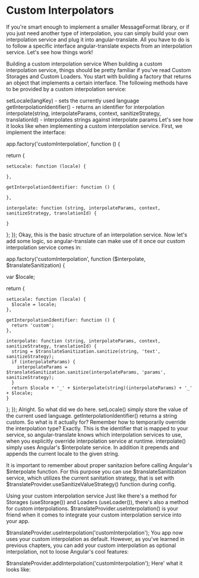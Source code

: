 # Custom Interpolators

If you're smart enough to implement a smaller MessageFormat library, or if you just need another type of interpolation, you can simply build your own interpolation service and plug it into angular-translate. All you have to do is to follow a specific interface angular-translate expects from an interpolation service. Let's see how things work!

Building a custom interpolation service
When building a custom interpolation service, things should be pretty familiar if you've read Custom Storages and Custom Loaders. You start with building a factory that returns an object that implements a certain interface. The following methods have to be provided by a custom interpolation service:

setLocale(langKey) - sets the currently used language
getInterpolationIdentifier() - returns an identifier for interpolation
interpolate(string, interpolateParams, context, sanitizeStrategy, translationId) - interpolates strings against interpolate params
Let's see how it looks like when implementing a custom interpolation service. First, we implement the interface:

app.factory('customInterpolation', function () {
 
  return {
 
    setLocale: function (locale) {
 
    },
 
    getInterpolationIdentifier: function () {
 
    },
 
    interpolate: function (string, interpolateParams, context, sanitizeStrategy, translationId) {
 
    }
  };
});
Okay, this is the basic structure of an interpolation service. Now let's add some logic, so angular-translate can make use of it once our custom interpolation service comes in:

app.factory('customInterpolation', function ($interpolate, $translateSanitization) {
 
  var $locale;
 
  return {
 
    setLocale: function (locale) {
      $locale = locale;
    },
 
    getInterpolationIdentifier: function () {
      return 'custom';
    },
 
    interpolate: function (string, interpolateParams, context, sanitizeStrategy, translationId) {
      string = $translateSanitization.sanitize(string, 'text', sanitizeStrategy);
      if (interpolateParams) {
        interpolateParams = $translateSanitization.sanitize(interpolateParams, 'params', sanitizeStrategy);
      }
      return $locale + '_' + $interpolate(string)(interpolateParams) + '_' + $locale;
    }
  };
});
Alright. So what did we do here. setLocale() simply store the value of the current used language. getInterpolationIdentifier() returns a string custom. So what is it actually for? Remember how to temporarily override the interpolation type? Exactly. This is the identifier that is mapped to your service, so angular-translate knows which interpolation services to use, when you explicitly override interpolation service at runtime. interpolate() simply uses Angular's $interpolate service. In addition it prepends and appends the current locale to the given string.

It is important to remember about proper sanitazion before calling Angular's $interpolate function. For this purpose you can use $translateSanitization service, which utilizes the current sanitation strategy, that is set with $translateProvider.useSanitizeValueStrategy() function during config.

Using your custom interpolation service
Just like there's a method for Storages (useStorage()) and Loaders (useLoader()), there's also a method for custom interpolations. $translateProvider.useInterpolation() is your friend when it comes to integrate your custom interpolation service into your app.

$translateProvider.useInterpolation('customInterpolation');
You app now uses your custom interpolation as default. However, as you've learned in previous chapters, you can add your custom interpolation as optional interpolation, not to loose Angular's cool features:

$translateProvider.addInterpolation('customInterpolation');
Here' what it looks like: